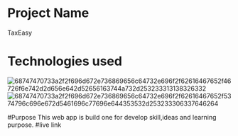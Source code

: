 # Project Name
TaxEasy
# Technologies used
![68747470733a2f2f696d672e736869656c64732e696f2f62616467652f46726f6e742d2d656e642d52656163744a732d253233313138326332](https://github.com/redwin-0000/taxeasy/assets/109889191/a43a26cb-8c79-4273-a2fb-2a5f81d7f41d)
![68747470733a2f2f696d672e736869656c64732e696f2f62616467652f5374796c696e672d5461696c77696e644353532d253233306337646264](https://github.com/redwin-0000/taxeasy/assets/109889191/5d1ab95e-1d22-475f-b9a9-afdc66eb94d4)

#Purpose
This web app is build one for develop skill,ideas and learning purpose.
#live link
